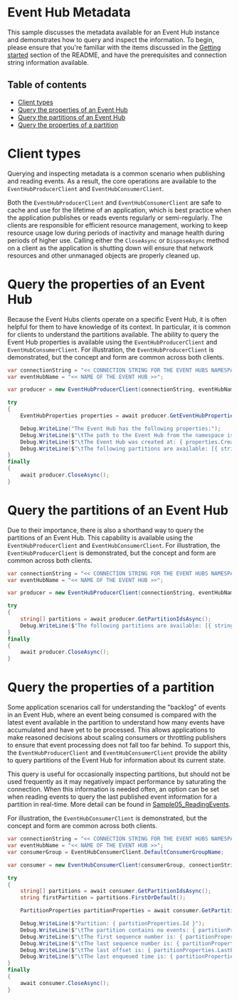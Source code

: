 # Event Hub Metadata

This sample discusses the metadata available for an Event Hub instance and demonstrates how to query and inspect the information.  To begin, please ensure that you're familiar with the items discussed in the [Getting started](https://github.com/Azure/azure-sdk-for-net/tree/main/sdk/eventhub/Azure.Messaging.EventHubs/samples#getting-started) section of the README, and have the prerequisites and connection string information available.

## Table of contents

- [Client types](#client-types)
- [Query the properties of an Event Hub](#query-the-properties-of-an-event-hub)
- [Query the partitions of an Event Hub](#query-the-partitions-of-an-event-hub)
- [Query the properties of a partition](#query-the-properties-of-a-partition)

# Client types

Querying and inspecting metadata is a common scenario when publishing and reading events.  As a result, the core operations are available to the `EventHubProducerClient` and `EventHubConsumerClient`.  

Both the `EventHubProducerClient` and `EventHubConsumerClient` are safe to cache and use for the lifetime of an application, which is best practice when the application publishes or reads events regularly or semi-regularly. The clients are responsible for efficient resource management, working to keep resource usage low during periods of inactivity and manage health during periods of higher use. Calling either the `CloseAsync` or `DisposeAsync` method on a client as the application is shutting down will ensure that network resources and other unmanaged objects are properly cleaned up.

# Query the properties of an Event Hub

Because the Event Hubs clients operate on a specific Event Hub, it is often helpful for them to have knowledge of its context.  In particular, it is common for clients to understand the partitions available.  The ability to query the Event Hub properties is available using the `EventHubProducerClient` and `EventHubConsumerClient`.  For illustration, the `EventHubProducerClient` is demonstrated, but the concept and form are common across both clients.

```C# Snippet:EventHubs_Sample03_InspectHub
var connectionString = "<< CONNECTION STRING FOR THE EVENT HUBS NAMESPACE >>";
var eventHubName = "<< NAME OF THE EVENT HUB >>";

var producer = new EventHubProducerClient(connectionString, eventHubName);

try
{
    EventHubProperties properties = await producer.GetEventHubPropertiesAsync();

    Debug.WriteLine("The Event Hub has the following properties:");
    Debug.WriteLine($"\tThe path to the Event Hub from the namespace is: { properties.Name }");
    Debug.WriteLine($"\tThe Event Hub was created at: { properties.CreatedOn }, in UTC.");
    Debug.WriteLine($"\tThe following partitions are available: [{ string.Join(", ", properties.PartitionIds) }]");
}
finally
{
    await producer.CloseAsync();
}
```

# Query the partitions of an Event Hub

Due to their importance, there is also a shorthand way to query the partitions of an Event Hub.  This capability is available using the `EventHubProducerClient` and `EventHubConsumerClient`.  For illustration, the `EventHubProducerClient` is demonstrated, but the concept and form are common across both clients.

```C# Snippet:EventHubs_Sample03_QueryPartitions
var connectionString = "<< CONNECTION STRING FOR THE EVENT HUBS NAMESPACE >>";
var eventHubName = "<< NAME OF THE EVENT HUB >>";

var producer = new EventHubProducerClient(connectionString, eventHubName);

try
{
    string[] partitions = await producer.GetPartitionIdsAsync();
    Debug.WriteLine($"The following partitions are available: [{ string.Join(", ", partitions) }]");
}
finally
{
    await producer.CloseAsync();
}
```

# Query the properties of a partition

Some application scenarios call for understanding the "backlog" of events in an Event Hub, where an event being consumed is compared with the latest event available in the partition to understand how many events have accumulated and have yet to be processed.  This allows applications to make reasoned decisions about scaling consumers or throttling publishers to ensure that event processing does not fall too far behind. To support this, the `EventHubProducerClient` and `EventHubConsumerClient` provide the ability to query partitions of the Event Hub for information about its current state.

This query is useful for occasionally inspecting partitions, but should not be used frequently as it may negatively impact performance by saturating the connection.  When this information is needed often, an option can be set when reading events to query the last published event information for a partition in real-time.  More detail can be found in [Sample05_ReadingEvents](https://github.com/Azure/azure-sdk-for-net/tree/main/sdk/eventhub/Azure.Messaging.EventHubs/samples/Sample05_ReadingEvents.md#query-partition-information-while-reading).

For illustration, the `EventHubConsumerClient` is demonstrated, but the concept and form are common across both clients.

```C# Snippet:EventHubs_Sample03_InspectPartition
var connectionString = "<< CONNECTION STRING FOR THE EVENT HUBS NAMESPACE >>";
var eventHubName = "<< NAME OF THE EVENT HUB >>";
var consumerGroup = EventHubConsumerClient.DefaultConsumerGroupName;

var consumer = new EventHubConsumerClient(consumerGroup, connectionString, eventHubName);

try
{
    string[] partitions = await consumer.GetPartitionIdsAsync();
    string firstPartition = partitions.FirstOrDefault();

    PartitionProperties partitionProperties = await consumer.GetPartitionPropertiesAsync(firstPartition);

    Debug.WriteLine($"Partition: { partitionProperties.Id }");
    Debug.WriteLine($"\tThe partition contains no events: { partitionProperties.IsEmpty }");
    Debug.WriteLine($"\tThe first sequence number is: { partitionProperties.BeginningSequenceNumber }");
    Debug.WriteLine($"\tThe last sequence number is: { partitionProperties.LastEnqueuedSequenceNumber }");
    Debug.WriteLine($"\tThe last offset is: { partitionProperties.LastEnqueuedOffset }");
    Debug.WriteLine($"\tThe last enqueued time is: { partitionProperties.LastEnqueuedTime }, in UTC.");
}
finally
{
    await consumer.CloseAsync();
}
```